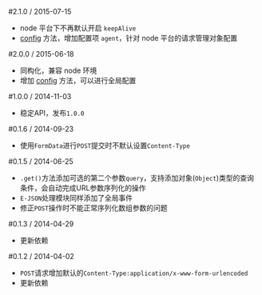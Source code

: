 #2.1.0 / 2015-07-15

* node 平台下不再默认开启 `keepAlive`
* [config](./README.md#configoptions) 方法，增加配置项 `agent`，针对 node 平台的请求管理对象配置

#2.0.0 / 2015-06-18

* 同构化，兼容 node 环境
* 增加 [config](./README.md#configoptions) 方法，可以进行全局配置

#1.0.0 / 2014-11-03

* 稳定API，发布`1.0.0`

#0.1.6 / 2014-09-23

* 使用`FormData`进行`POST`提交时不默认设置`Content-Type`

#0.1.5 / 2014-06-25

* `.get()`方法添加可选的第二个参数`query`，支持添加对象(`Object`)类型的查询条件，会自动完成URL参数序列化的操作
* `E-JSON`处理模块同样添加了全局事件
* 修正`POST`操作时不能正常序列化数组参数的问题

#0.1.3 / 2014-04-29

* 更新依赖

#0.1.2 / 2014-04-02

* `POST`请求增加默认的`Content-Type:application/x-www-form-urlencoded`
* 更新依赖

